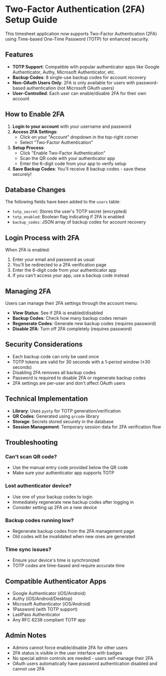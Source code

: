 # Two-Factor Authentication (2FA) Setup Guide

This timesheet application now supports Two-Factor Authentication (2FA) using Time-based One-Time Password (TOTP) for enhanced security.

## Features

- **TOTP Support**: Compatible with popular authenticator apps like Google Authenticator, Authy, Microsoft Authenticator, etc.
- **Backup Codes**: 8 single-use backup codes for account recovery
- **Non-OAuth Users Only**: 2FA is only available for users with password-based authentication (not Microsoft OAuth users)
- **User-Controlled**: Each user can enable/disable 2FA for their own account

## How to Enable 2FA

1. **Login to your account** with your username and password
2. **Access 2FA Settings**: 
   - Click on your "Account" dropdown in the top-right corner
   - Select "Two-Factor Authentication"
3. **Setup Process**:
   - Click "Enable Two-Factor Authentication"
   - Scan the QR code with your authenticator app
   - Enter the 6-digit code from your app to verify setup
4. **Save Backup Codes**: You'll receive 8 backup codes - save these securely!

## Database Changes

The following fields have been added to the `users` table:
- `totp_secret`: Stores the user's TOTP secret (encrypted)
- `totp_enabled`: Boolean flag indicating if 2FA is enabled
- `backup_codes`: JSON array of backup codes for account recovery

## Login Process with 2FA

When 2FA is enabled:
1. Enter your email and password as usual
2. You'll be redirected to a 2FA verification page
3. Enter the 6-digit code from your authenticator app
4. If you can't access your app, use a backup code instead

## Managing 2FA

Users can manage their 2FA settings through the account menu:
- **View Status**: See if 2FA is enabled/disabled
- **Backup Codes**: Check how many backup codes remain
- **Regenerate Codes**: Generate new backup codes (requires password)
- **Disable 2FA**: Turn off 2FA completely (requires password)

## Security Considerations

- Each backup code can only be used once
- TOTP tokens are valid for 30 seconds with a 1-period window (±30 seconds)
- Disabling 2FA removes all backup codes
- Password is required to disable 2FA or regenerate backup codes
- 2FA settings are per-user and don't affect OAuth users

## Technical Implementation

- **Library**: Uses `pyotp` for TOTP generation/verification
- **QR Codes**: Generated using `qrcode` library
- **Storage**: Secrets stored securely in the database
- **Session Management**: Temporary session data for 2FA verification flow

## Troubleshooting

### Can't scan QR code?
- Use the manual entry code provided below the QR code
- Make sure your authenticator app supports TOTP

### Lost authenticator device?
- Use one of your backup codes to login
- Immediately regenerate new backup codes after logging in
- Consider setting up 2FA on a new device

### Backup codes running low?
- Regenerate backup codes from the 2FA management page
- Old codes will be invalidated when new ones are generated

### Time sync issues?
- Ensure your device's time is synchronized
- TOTP codes are time-based and require accurate time

## Compatible Authenticator Apps

- Google Authenticator (iOS/Android)
- Authy (iOS/Android/Desktop)
- Microsoft Authenticator (iOS/Android)
- 1Password (with TOTP support)
- LastPass Authenticator
- Any RFC 6238 compliant TOTP app

## Admin Notes

- Admins cannot force enable/disable 2FA for other users
- 2FA status is visible in the user interface with badges
- No special admin controls are needed - users self-manage their 2FA
- OAuth users automatically have password authentication disabled and cannot use 2FA

